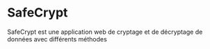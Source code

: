 # SafeCrypt
SafeCrypt est une application web de cryptage et de décryptage de données avec différents méthodes
